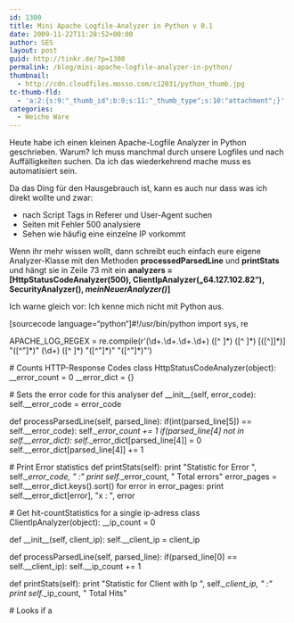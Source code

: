 ```yaml
---
id: 1300
title: Mini Apache Logfile-Analyzer in Python v 0.1
date: 2009-11-22T11:28:52+00:00
author: SES
layout: post
guid: http://tinkr.de/?p=1300
permalink: /blog/mini-apache-logfile-analyzer-in-python/
thumbnail:
  - http://cdn.cloudfiles.mosso.com/c12031/python_thumb.jpg
tc-thumb-fld:
  - 'a:2:{s:9:"_thumb_id";b:0;s:11:"_thumb_type";s:10:"attachment";}'
categories:
  - Weiche Ware
---
```

Heute habe ich einen kleinen Apache-Logfile Analyzer in Python geschrieben. Warum? Ich muss manchmal durch unsere Logfiles und nach Auffälligkeiten suchen. Da ich das wiederkehrend mache muss es automatisiert sein.

Da das Ding für den Hausgebrauch ist, kann es auch nur dass was ich direkt wollte und zwar:

  * nach Script Tags in Referer und User-Agent suchen
  * Seiten mit Fehler 500 analysiere
  * Sehen wie häufig eine einzelne IP vorkommt

Wenn ihr mehr wissen wollt, dann schreibt euch einfach eure eigene Analyzer-Klasse mit den Methoden **processedParsedLine** und **printStats** und hängt sie in Zeile 73 mit ein **analyzers = [HttpStatusCodeAnalyzer(500), ClientIpAnalyzer(&#8222;64.127.102.82&#8220;), SecurityAnalyzer(), _meinNeuerAnalyzer()_]**

Ich warne gleich vor: Ich kenne mich nicht mit Python aus.

[sourcecode language=&#8220;python&#8220;]#!/usr/bin/python
import sys, re

APACHE\_LOG\_REGEX = re.compile(r'(\d+\.\d+\.\d+\.\d+) ([^ ]\*) ([^ ]\*) \[([^\]]\*)\] "([^"]\*)" (\d+) ([^ ]\*) "([^"]\*)" "([^"]*)"&#8216;)

\# Counts HTTP-Response Codes
class HttpStatusCodeAnalyzer(object):
_\_error\_count = 0
_\_error\_dict = {}

\# Sets the error code for this analyser
def \_\_init\_\_(self, error_code):
self._\_error\_code = error_code

def processParsedLine(self, parsed_line):
if(int(parsed\_line[5]) == self.\_\_error\_code):
self._\_error\_count += 1
if(parsed\_line[4] not in self.\_\_error\_dict):
self._\_error\_dict[parsed_line[4]] = 0
self._\_error\_dict[parsed_line[4]] += 1

\# Print Error statistics
def printStats(self):
print "Statistic for Error ", self._\_error\_code, " :"
print self._\_error\_count, " Total errors"
error\_pages = self.\_\_error\_dict.keys().sort()
for error in error_pages:
print self._\_error\_dict[error], "x : ", error

\# Get hit-countStatistics for a single ip-adress
class ClientIpAnalyzer(object):
_\_ip\_count = 0

def \_\_init\_\_(self, client_ip):
self._\_client\_ip = client_ip

def processParsedLine(self, parsed_line):
if(parsed\_line[0] == self.\_\_client\_ip):
self._\_ip\_count += 1

def printStats(self):
print "Statistic for Client with Ip ", self._\_client\_ip, " :"
print self._\_ip\_count, " Total Hits"

\# Looks if a <script>-tag was send in the header-fields
class SecurityAnalyzer(object):
__javascript = re.compile(r"<script")
_\_hacker\_dict = {}

def processParsedLine(self, parsed_line):
referer\_check = self.\_\_javascript.search(parsed\_line[7])
browser\_check = self.\_\_javascript.search(parsed\_line[8])

if(referer\_check or browser\_check):
if(parsed\_line[0] not in self.\_\_hacker\_dict):
self._\_hacker\_dict[parsed\_line[0]] = parsed\_line

def printStats(self):
hacker\_ips = self.\_\_hacker\_dict.keys()
print "Hacker Statistics:"
for ip in hacker_ips:
print ip, " Log example :", self._\_hacker\_dict[ip]

\# Parses a line of a logfile into a nice structure
def parseLine(line):
matched\_line = APACHE\_LOG_REGEX.match(line)
if(matched_line == None):
return
parsed\_line = matched\_line.groups()
return parsed_line

input = open(sys.argv[1], "r")
analyzers = [HttpStatusCodeAnalyzer(500), ClientIpAnalyzer("64.127.102.82"), SecurityAnalyzer()]

for line in input:
parsed_line = parseLine(line)
if(parsed_line == None):
continue
for analyzer in analyzers:
analyzer.processParsedLine(parsed_line)

input.close()
for analyzer in analyzers:
analyzer.printStats()
sys.exit(0)</pre>
[/sourcecode]

Die Bedienung ist übrigens (unter *nix) wie folgt:

  * Zuerst ausführbar machen
  * ./parser.py logfile.log
Oder auch gerne etwas wie ./parser.py logfile.log > auswertung.txt

So. Das war mein heutiges 60 Minuten-Programm in Python. Solltet ihr euch mit Python auskennen irgend etwas besonders schlecht finden, dann schreibt es bitte in den Kommentaren. Solltet ihr eine eigene Analyzer-Klasse bauen, dann bitte auch 🙂
